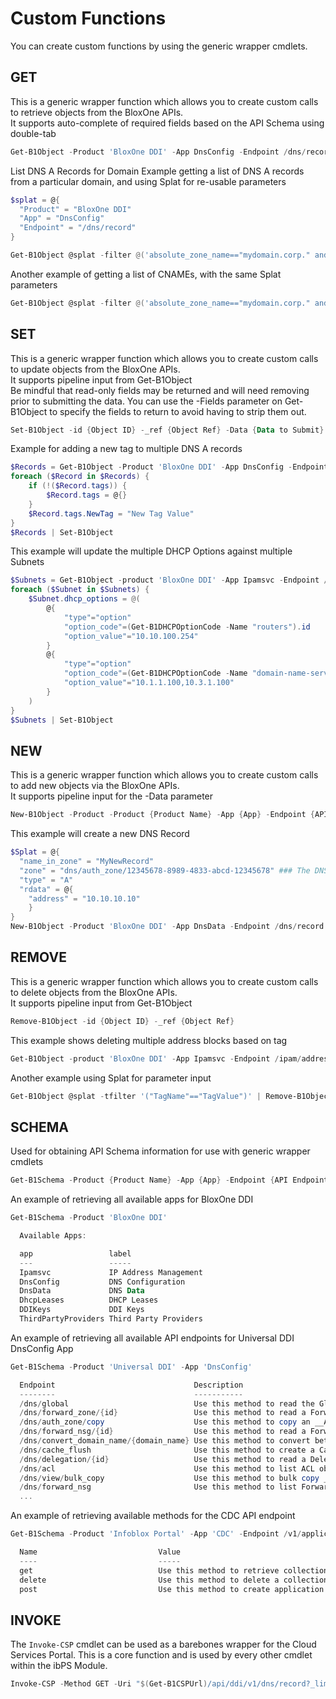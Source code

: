 # Custom Functions

You can create custom functions by using the generic wrapper cmdlets.

## GET

This is a generic wrapper function which allows you to create custom calls to retrieve objects from the BloxOne APIs.  
It supports auto-complete of required fields based on the API Schema using double-tab  

```powershell
Get-B1Object -Product 'BloxOne DDI' -App DnsConfig -Endpoint /dns/record -Filters @('name_in_zone~"webserver" or absolute_zone_name=="mydomain.corp." and type=="caa"') -tfilter '("Site"=="New York")' -Limit 100
```

List DNS A Records for Domain
Example getting a list of DNS A records from a particular domain, and using Splat for re-usable parameters

```powershell
$splat = @{                   
  "Product" = "BloxOne DDI"
  "App" = "DnsConfig"
  "Endpoint" = "/dns/record"
}

Get-B1Object @splat -filter @('absolute_zone_name=="mydomain.corp." and type=="a"') | ft absolute_name_spec,comment,rdata -AutoSize
```

Another example of getting a list of CNAMEs, with the same Splat parameters
```powershell
Get-B1Object @splat -filter @('absolute_zone_name=="mydomain.corp." and type=="cname"') | ft absolute_name_spec,comment,rdata -AutoSize
```

## SET
This is a generic wrapper function which allows you to create custom calls to update objects from the BloxOne APIs.  
It supports pipeline input from Get-B1Object  
Be mindful that read-only fields may be returned and will need removing prior to submitting the data. You can use the -Fields parameter on Get-B1Object to specify the fields to return to avoid having to strip them out.  

```powershell
Set-B1Object -id {Object ID} -_ref {Object Ref} -Data {Data to Submit}
```

Example for adding a new tag to multiple DNS A records
```powershell
$Records = Get-B1Object -Product 'BloxOne DDI' -App DnsConfig -Endpoint /dns/record -Filters @('absolute_zone_name~"mydomain.corp." and type=="a"') -Fields tags
foreach ($Record in $Records) {
    if (!($Record.tags)) {
        $Record.tags = @{}
    }
    $Record.tags.NewTag = "New Tag Value"
}
$Records | Set-B1Object
```

This example will update the multiple DHCP Options against multiple Subnets

```powershell
$Subnets = Get-B1Object -product 'BloxOne DDI' -App Ipamsvc -Endpoint /ipam/subnet -tfilter '("BuiltWith"=="ibPS")' -Fields name,dhcp_options,tags
foreach ($Subnet in $Subnets) {
    $Subnet.dhcp_options = @(
        @{
            "type"="option"
            "option_code"=(Get-B1DHCPOptionCode -Name "routers").id
            "option_value"="10.10.100.254"
        }
        @{
            "type"="option"
            "option_code"=(Get-B1DHCPOptionCode -Name "domain-name-servers").id
            "option_value"="10.1.1.100,10.3.1.100"
        }
    )
}
$Subnets | Set-B1Object
```

## NEW
This is a generic wrapper function which allows you to create custom calls to add new objects via the BloxOne APIs.  
It supports pipeline input for the -Data parameter  

```powershell
New-B1Object -Product -Product {Product Name} -App {App} -Endpoint {API Endpoint} -Data {Data to Submit}
```
  
This example will create a new DNS Record
```powershell
$Splat = @{
  "name_in_zone" = "MyNewRecord"
  "zone" = "dns/auth_zone/12345678-8989-4833-abcd-12345678" ### The DNS Zone ID
  "type" = "A"
  "rdata" = @{
    "address" = "10.10.10.10"
    }
}
New-B1Object -Product 'BloxOne DDI' -App DnsData -Endpoint /dns/record -Data $Splat
```

## REMOVE
This is a generic wrapper function which allows you to create custom calls to delete objects from the BloxOne APIs.  
It supports pipeline input from Get-B1Object  

```powershell
Remove-B1Object -id {Object ID} -_ref {Object Ref}
```

This example shows deleting multiple address blocks based on tag
```powershell
Get-B1Object -product 'BloxOne DDI' -App Ipamsvc -Endpoint /ipam/address_block -tfilter '("TagName"=="TagValue")' | Remove-B1Object -Force
```

Another example using Splat for parameter input
```powershell
Get-B1Object @splat -tfilter '("TagName"=="TagValue")' | Remove-B1Object -Force
```

## SCHEMA
Used for obtaining API Schema information for use with generic wrapper cmdlets

```powershell
Get-B1Schema -Product {Product Name} -App {App} -Endpoint {API Endpoint} -Method {Method Type} {Switch}-ListParameters
```

An example of retrieving all available apps for BloxOne DDI    
```powershell
Get-B1Schema -Product 'BloxOne DDI'

  Available Apps: 

  app                 label
  ---                 -----
  Ipamsvc             IP Address Management
  DnsConfig           DNS Configuration
  DnsData             DNS Data
  DhcpLeases          DHCP Leases
  DDIKeys             DDI Keys
  ThirdPartyProviders Third Party Providers
```

An example of retrieving all available API endpoints for Universal DDI DnsConfig App
```powershell
Get-B1Schema -Product 'Universal DDI' -App 'DnsConfig'

  Endpoint                               Description
  --------                               -----------
  /dns/global                            Use this method to read the Global configuration object.…
  /dns/forward_zone/{id}                 Use this method to read a Forward Zone object.…
  /dns/auth_zone/copy                    Use this method to copy an __AuthZone__ object to a different __View__.…
  /dns/forward_nsg/{id}                  Use this method to read a ForwardNSG object.…
  /dns/convert_domain_name/{domain_name} Use this method to convert between Internationalized Domain Name (IDN) and ASCII domain name (Punycode).
  /dns/cache_flush                       Use this method to create a Cache Flush object.…
  /dns/delegation/{id}                   Use this method to read a Delegation object.…
  /dns/acl                               Use this method to list ACL objects.…
  /dns/view/bulk_copy                    Use this method to bulk copy __AuthZone__ and __ForwardZone__ objects from one __View__ object to another __View__ object.…
  /dns/forward_nsg                       Use this method to list ForwardNSG objects.…
  ...
```

An example of retrieving available methods for the CDC API endpoint
```powershell
Get-B1Schema -Product 'Infoblox Portal' -App 'CDC' -Endpoint /v1/applications

  Name                           Value
  ----                           -----
  get                            Use this method to retrieve collection of applications.
  delete                         Use this method to delete a collection of application configurations in data connector.
  post                           Use this method to create application configurations in data connector.
```

## INVOKE
The `Invoke-CSP` cmdlet can be used as a barebones wrapper for the Cloud Services Portal. This is a core function and is used by every other cmdlet within the ibPS Module.

```powershell
Invoke-CSP -Method GET -Uri "$(Get-B1CSPUrl)/api/ddi/v1/dns/record?_limit=10"
```
